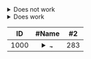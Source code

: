 <details><summary>Does not work</summary>
[hi](https://hello.ca)
</details>


<details><summary>Does work</summary>

[hi](https://hello.ca)

</details>

| ID | #Name    | #2    |
| :---:   | :---: | :---: |
| 1000 | <details><summary> <img src="[/assets/img/MarineGEO_logo.png](https://cdn.splunkbase.splunk.com/media/public/icons/6b0855de-6900-11e3-b4de-005056ad5c72.png)" alt="zeromq add-on" style="height: 10px; width:10px;"/> </summary> [zeromq_add-on](https://github.com/asimchamp/Splunk_Apps/tree/main/SplunkBase/1000_zeromq_add-on) <br /> Asim  | 283   |
